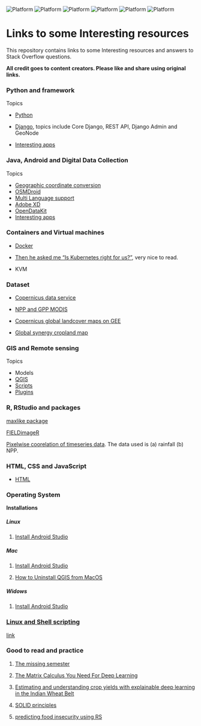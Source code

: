 ![Platform](https://img.shields.io/badge/Language-bash-green.svg?longCache=true)
![Platform](https://img.shields.io/badge/Language-Python-yellow.svg?longCache=true)
![Platform](https://img.shields.io/badge/framework-Django-orange.svg?longCache=true)
![Platform](https://img.shields.io/badge/Database-MySQL-orange.svg?longCache=true)
![Platform](https://img.shields.io/badge/Database-PostgreSQL-orange.svg?longCache=true)
![Platform](https://img.shields.io/badge/Language-R-blue.svg?longCache=true)

# Links to some Interesting resources
This repository contains links to some Interesting resources and answers to Stack Overflow questions.

__All credit goes to content creators. Please like and share using original links.__


### Python and framework

Topics

- [Python](https://github.com/mnahmad/links_2_tutorials/blob/master/all_contents/python/python.md)
- [Django](https://github.com/mnahmad/links_2_tutorials/blob/master/all_contents/django/django.md), topics include Core Django, REST API, Django Admin and GeoNode

- [Interesting apps](ttps://github.com/mnahmad/links_2_tutorials/blob/master/python.md#Interesting-apps)



### Java, Android and Digital Data Collection
Topics
- [Geographic coordinate conversion](https://github.com/mnahmad/links_2_tutorials/blob/master/android.md#Geographic-coordinate-conversion)
- [OSMDroid](https://github.com/mnahmad/links_2_tutorials/blob/master/android.md#ODMDroid)
- [Multi Language support](https://github.com/mnahmad/links_2_tutorials/blob/master/android.md#Language-support)
- [Adobe XD](https://github.com/mnahmad/links_2_tutorials/blob/master/android.md#Adobe-DX)
- [OpenDataKit](https://github.com/mnahmad/links_2_tutorials/blob/master/android.md#OpenDataKit)
- [Interesting apps](https://github.com/mnahmad/links_2_tutorials/blob/master/android.md#Interesting-apps)


### Containers and Virtual machines

- [Docker](https://github.com/mnahmad/links_2_tutorials/blob/master/vms.md#Docker)
- [Then he asked me “Is Kubernetes right for us?”](https://medium.com/@alexellisuk/then-he-asked-me-is-kubernetes-right-for-us-78695ee35289), very nice to read.

- KVM



### Dataset

- [Copernicus data service](https://cds.climate.copernicus.eu/cdsapp#!/search?type=dataset)

- [NPP and GPP MODIS](https://modis.gsfc.nasa.gov/data/dataprod/mod17.php)

- [Copernicus global landcover maps on GEE](https://blog.vito.be/remotesensing/copernicus_globalland_gee)

- [Global synergy cropland map](https://dataverse.harvard.edu/dataset.xhtml?persistentId=doi%3A10.7910%2FDVN%2FZWSFAA&fbclid=IwAR3hpGdEFs8-R9GP9i8TJpbx0caySnOz5Ipgvlgkl-yatVRQlk7UIB5qHXs)



### GIS and Remote sensing

Topics
- Models
- [QGIS](https://github.com/mnahmad/links_2_tutorials/blob/master/all_contents/gis/qgis.md)
- [Scripts](https://github.com/mnahmad/links_2_tutorials/blob/master/qgis.md#Scripts)
- [Plugins](https://github.com/mnahmad/links_2_tutorials/blob/master/qgis.md#Plugins)


### R, RStudio and packages

[maxlike package](https://cran.r-project.org/web/packages/maxlike/maxlike.pdf)


[FIELDimageR](https://github.com/filipematias23/FIELDimageR?fbclid=IwAR2FQK_x2PiMiGTbkgyagfRQRDHcqyag8r59fJr5iJ72HUQz1KUgJ2-guKk)


[Pixelwise coorelation of timeseries data](https://www.hakimabdi.com/blog/test-pixelwise-correlation-between-two-time-series-of-gridded-satellite-data-in-r). The data used is (a) rainfall (b) NPP.


### HTML, CSS and JavaScript
- [HTML](https://github.com/mnahmad/links_2_tutorials/blob/master/all_contents/html_css_js/html_css_js.md)



### Operating System

__Installations__  
##### Linux
1. [Install Android Studio](https://developer.android.com/studio/install)

##### Mac
1. [Install Android Studio](https://developer.android.com/studio/install)


2. [How to Uninstall QGIS from MacOS](https://gis.stackexchange.com/questions/268229/how-to-uninstall-qgis-from-macos)


#####  Widows
1. [Install Android Studio](https://developer.android.com/studio/install)



### [Linux and Shell scripting](https://github.com/mnahmad/links_2_tutorials/blob/master/linux.md)

[link](https://github.com/mnahmad/links_2_tutorials/blob/master/linux.md)







### Good to read and practice

1. [The missing semester](https://missing.csail.mit.edu/2020/)

2. [The Matrix Calculus You Need For Deep Learning](https://explained.ai/matrix-calculus/index.html?fbclid=IwAR1N3yPDddvrdxzS70M9iWDtOpWJP9d3FZP4Hd8r5e1vqCN1ASyCR7B3Wco#sec2)

3. [Estimating and understanding crop yields with explainable deep learning in the Indian Wheat Belt](https://iopscience.iop.org/article/10.1088/1748-9326/ab68ac)

4. [SOLID principles](https://medium.com/analytics-vidhya/s-o-l-i-d-principles-7caf040fab96)

5. [predicting food insecurity using RS](https://towardsdatascience.com/predicting-food-insecurity-in-zambia-using-satellite-imagery-272ffecbbce5)
